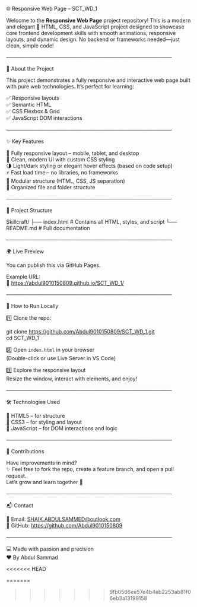🌐 Responsive Web Page – SCT_WD_1

Welcome to the **Responsive Web Page** project repository! This is a modern and elegant 🌟 HTML, CSS, and JavaScript project designed to showcase core frontend development skills with smooth animations, responsive layouts, and dynamic design. No backend or frameworks needed—just clean, simple code!

─────────────────────────────────────────────

📖 About the Project

This project demonstrates a fully responsive and interactive web page built with pure web technologies. It’s perfect for learning:

✅ Responsive layouts  
✅ Semantic HTML  
✅ CSS Flexbox & Grid  
✅ JavaScript DOM interactions

─────────────────────────────────────────────

✨ Key Features

🎯 Fully responsive layout – mobile, tablet, and desktop  
🎨 Clean, modern UI with custom CSS styling  
🌗 Light/dark styling or elegant hover effects (based on code setup)  
⚡ Fast load time – no libraries, no frameworks  
🧩 Modular structure (HTML, CSS, JS separation)  
📁 Organized file and folder structure

─────────────────────────────────────────────

📂 Project Structure

Skillcraft/
├── index.html           # Contains all HTML, styles, and script
└── README.md            # Full documentation

─────────────────────────────────────────────

🌍 Live Preview

You can publish this via GitHub Pages.

Example URL:  
🔗 https://abdul9010150809.github.io/SCT_WD_1/

─────────────────────────────────────────────

🚀 How to Run Locally

1️⃣ Clone the repo:

   git clone https://github.com/Abdul9010150809/SCT_WD_1.git  
   cd SCT_WD_1

2️⃣ Open `index.html` in your browser  
   (Double-click or use Live Server in VS Code)

3️⃣ Explore the responsive layout  
   Resize the window, interact with elements, and enjoy!

─────────────────────────────────────────────

🛠️ Technologies Used

🔹 HTML5 – for structure  
🔹 CSS3 – for styling and layout  
🔹 JavaScript – for DOM interactions and logic  

─────────────────────────────────────────────

🤝 Contributions

Have improvements in mind?  
✨ Feel free to fork the repo, create a feature branch, and open a pull request.  
Let’s grow and learn together 💪

─────────────────────────────────────────────

📬 Contact

📧 Email: SHAIK.ABDULSAMMED@outlook.com  
🔗 GitHub: https://github.com/Abdul9010150809

─────────────────────────────────────────────

💻 Made with passion and precision  
❤️ By Abdul Sammad

<<<<<<< HEAD

=======
>>>>>>> 9fb0566ee57e4b4eb2253ab81f06eb3a13199158
